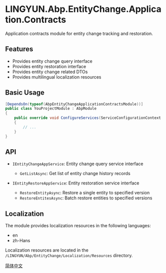 # LINGYUN.Abp.EntityChange.Application.Contracts

Application contracts module for entity change tracking and restoration.

## Features

* Provides entity change query interface
* Provides entity restoration interface
* Provides entity change related DTOs
* Provides multilingual localization resources

## Basic Usage

```csharp
[DependsOn(typeof(AbpEntityChangeApplicationContractsModule))]
public class YouProjectModule : AbpModule
{
    public override void ConfigureServices(ServiceConfigurationContext context)
    {
        // ...
    }
}
```

## API

* `IEntityChangeAppService`: Entity change query service interface
  * `GetListAsync`: Get list of entity change history records

* `IEntityRestoreAppService`: Entity restoration service interface
  * `RestoreEntityAsync`: Restore a single entity to specified version
  * `RestoreEntitesAsync`: Batch restore entities to specified versions

## Localization

The module provides localization resources in the following languages:
* en
* zh-Hans

Localization resources are located in the `/LINGYUN/Abp/EntityChange/Localization/Resources` directory.

[简体中文](./README.md)
